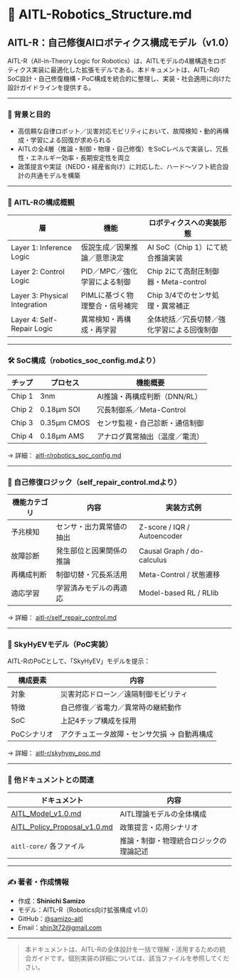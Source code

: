 # 🤖 AITL-Robotics_Structure.md

## AITL-R：自己修復AIロボティクス構成モデル（v1.0）

AITL-R（All-in-Theory Logic for Robotics）は、AITLモデルの4層構造をロボティクス実装に最適化した拡張モデルである。本ドキュメントは、AITL-RのSoC設計・自己修復機構・PoC構成を統合的に整理し、実装・社会適用に向けた設計ガイドラインを提供する。

---

### 🎯 背景と目的

- 高信頼な自律ロボット／災害対応モビリティにおいて、故障検知・動的再構成・学習による回復が求められる  
- AITLの全4層（推論・制御・物理・自己修復）をSoCレベルで実装し、冗長性・エネルギー効率・長期安定性を両立  
- 政策提言や実証（NEDO・経産省向け）に対応した、ハード〜ソフト統合設計の共通モデルを構築

---

### 🧠 AITL-Rの構成概観

| 層                     | 機能                   | ロボティクスへの実装形態               |
|------------------------|------------------------|---------------------------------------|
| Layer 1: Inference Logic | 仮説生成／因果推論／意思決定 | AI SoC（Chip 1）にて統合推論実装       |
| Layer 2: Control Logic  | PID／MPC／強化学習による制御 | Chip 2にて高耐圧制御器・Meta-control   |
| Layer 3: Physical Integration | PIMLに基づく物理整合・信号補完 | Chip 3/4でのセンサ処理・異常補正      |
| Layer 4: Self-Repair Logic | 異常検知・再構成・再学習       | 全体統括／冗長切替／強化学習による回復制御 |

---

### 🛠 SoC構成（robotics_soc_config.mdより）

| チップ | プロセス    | 機能概要                    |
|--------|-------------|-----------------------------|
| Chip 1 | 3nm         | AI推論・再構成判断（DNN/RL） |
| Chip 2 | 0.18µm SOI  | 冗長制御系／Meta-Control      |
| Chip 3 | 0.35µm CMOS | センサ監視・自己診断・通信制御 |
| Chip 4 | 0.18µm AMS  | アナログ異常抽出（温度／電流） |

→ 詳細： [aitl-r/robotics_soc_config.md](../aitl-r/robotics_soc_config.md)

---

### 🔧 自己修復ロジック（self_repair_control.mdより）

| 機能カテゴリ | 内容                     | 実装方式例                      |
|--------------|--------------------------|--------------------------------|
| 予兆検知     | センサ・出力異常値の抽出   | Z-score / IQR / Autoencoder    |
| 故障診断     | 発生部位と因果関係の推論   | Causal Graph / do-calculus     |
| 再構成判断   | 制御切替・冗長系活用       | Meta-Control / 状態遷移        |
| 適応学習     | 学習済みモデルの再適応     | Model-based RL / RLlib         |

→ 詳細： [aitl-r/self_repair_control.md](../aitl-r/self_repair_control.md)

---

### 🚁 SkyHyEVモデル（PoC実装）

AITL-RのPoCとして、「SkyHyEV」モデルを提示：

| 構成要素 | 内容                        |
|----------|-----------------------------|
| 対象     | 災害対応ドローン／遠隔制御モビリティ |
| 特徴     | 自己修復／省電力／異常時の継続動作  |
| SoC      | 上記4チップ構成を採用           |
| PoCシナリオ | アクチュエータ故障・センサ欠損 → 自動再構成 |

→ 詳細： [aitl-r/skyhyev_poc.md](../aitl-r/skyhyev_poc.md)

---

### 🔗 他ドキュメントとの関連

| ドキュメント                  | 内容                           |
|-----------------------------|--------------------------------|
| [AITL_Model_v1.0.md](AITL_Model_v1.0.md)               | AITL理論モデルの全体構成          |
| [AITL_Policy_Proposal_v1.0.md](AITL_Policy_Proposal_v1.0.md) | 政策提言・応用シナリオ             |
| `aitl-core/` 各ファイル       | 推論・制御・物理統合ロジックの理論記述 |

---

### ✍ 著者・作成情報

- 作成：**Shinichi Samizo**  
- モデル：AITL-R（Robotics向け拡張構成 v1.0）  
- GitHub：[@samizo-aitl](https://github.com/samizo-aitl)  
- Email：shin3t72@gmail.com  

---

> 本ドキュメントは、AITL-Rの全体設計を一括で理解・活用するための統合ガイドです。個別実装の詳細については、該当ファイルを参照してください。
